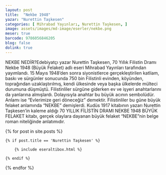```yaml
---
layout: post
title:  "Nekbe 1948"
yazar: "Nurettin Taşkesen"
categories: [ Mihrabad Yayınları, Nurettin Taşkesen, ]
image: assets/images/md-image/eserler/nekbe.png
meser: true
barcode: 9786056846205
blog: false
dolink: true
---
```


NEKBE NEDİR?Edebiyatçı yazar Nurettin Taşkesen, 70 Yıllık Filistin Dramı Nekbe 1948 (Büyük Felaket) adlı eseri Mihrabad Yayınları tarafından yayımlandı.
15 Mayıs 1948’den sonra siyonistlerce gerçekleştirilen katliam, baskı ve sürgünler sonucunda 750 bin Filistinli evinden, köyünden, toprağından uzaklaştırılmış, kendi ülkesinde veya başka ülkelerde mülteci durumuna düşmüştü. Filistinliler sürgüne giderken ev ve işyeri anahtarlarını da yanlarına almışlardı. Dolayısıyla anahtar bu büyük acının sembolüdür. Anlamı ise “Evlerimize geri döneceğiz” demektir. Filistinliler bu güne büyük felaket anlamında “NEKBE” demişlerdi. Kudüs 1917 kitabının yazarı Nurettin Taşkesen’in kaleme aldığı 70 YILLIK FİLİSTİN DRAMI NEKBE 1948 BÜYÜK FELAKET kitabı, gerçek olaylara dayanan büyük felaket “NEKBE”nin belge roman niteliğinde anlatımıdır.



{% for post in site.posts %}

    {% if post.title == 'Nurettin Taşkesen' %}

        {% include eseraltibox.html %}

    {% endif %}

{% endfor %}
